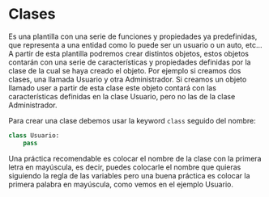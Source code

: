 # Clases

Es una plantilla con una serie de funciones y propiedades ya predefinidas, que representa a una entidad como lo puede ser un usuario o un auto, etc… A partir de esta plantilla podremos crear distintos objetos, estos objetos contarán con una  serie de características y propiedades definidas por la clase de la cual se haya creado el objeto. Por ejemplo si creamos dos clases, una llamada Usuario y otra Administrador. Si creamos un objeto llamado user a partir de esta clase este objeto contará con las características definidas en la clase Usuario, pero no las de la clase Administrador.

Para crear una clase debemos usar la keyword `class` seguido del nombre:
```python
class Usuario:
    pass
```
Una práctica recomendable es colocar el nombre de la clase con la primera letra en mayúscula, es decir, puedes colocarle el nombre que quieras siguiendo la regla de las variables pero una buena práctica es colocar la primera palabra en mayúscula, como vemos en el ejemplo Usuario.